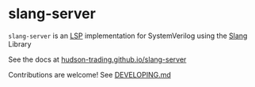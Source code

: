 slang-server
==================

`slang-server` is an [LSP](https://microsoft.github.io/language-server-protocol/) implementation for SystemVerilog using the [Slang](https://github.com/MikePopoloski/slang) Library


See the docs at [hudson-trading.github.io/slang-server](https://hudson-trading.github.io/slang-server)

Contributions are welcome! See [DEVELOPING.md](DEVELOPING.md)